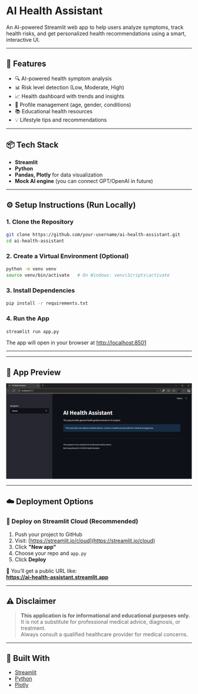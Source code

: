 # AI Health Assistant

An AI-powered Streamlit web app to help users analyze symptoms, track health risks, and get personalized health recommendations using a smart, interactive UI.

---

## 🌟 Features

- 🔍 AI-powered health symptom analysis
- 📊 Risk level detection (Low, Moderate, High)
- 📈 Health dashboard with trends and insights
- 👤 Profile management (age, gender, conditions)
- 📚 Educational health resources
- 💡 Lifestyle tips and recommendations

---

## 📦 Tech Stack

- **Streamlit**
- **Python**
- **Pandas, Plotly** for data visualization
- **Mock AI engine** (you can connect GPT/OpenAI in future)

---

## ⚙️ Setup Instructions (Run Locally)

### 1. Clone the Repository

```bash
git clone https://github.com/your-username/ai-health-assistant.git
cd ai-health-assistant
```

### 2. Create a Virtual Environment (Optional)

```bash
python -m venv venv
source venv/bin/activate   # On Windows: venv\Scripts\activate
```

### 3. Install Dependencies

```bash
pip install -r requirements.txt
```

### 4. Run the App

```bash
streamlit run app.py
```

The app will open in your browser at [http://localhost:8501](http://localhost:8501)

---

---

## 📸 App Preview

![App Screenshot](Preview.png)


---

## ☁️ Deployment Options

### 🚀 Deploy on Streamlit Cloud (Recommended)

1. Push your project to GitHub
2. Visit: [https://streamlit.io/cloud](https://streamlit.io/cloud)
3. Click **"New app"**
4. Choose your repo and `app.py`
5. Click **Deploy**

🔗 You’ll get a public URL like:  
**https://ai-health-assistant.streamlit.app**

---

## ⚠️ Disclaimer

> **This application is for informational and educational purposes only.**  
> It is not a substitute for professional medical advice, diagnosis, or treatment.  
> Always consult a qualified healthcare provider for medical concerns.

---

## 💖 Built With

- [Streamlit](https://streamlit.io)
- [Python](https://www.python.org)
- [Plotly](https://plotly.com)
